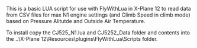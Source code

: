 This is a basic LUA script for use with FlyWithLua in X-Plane 12 to read data from CSV files for max N1 engine settings (and Climb Speed in climb mode) based on Pressure Alitutde and Outside Air Temperature.

To install copy the CJ525_N1.lua and CJ5252_Data folder and contents into the ..\X-Plane 12\Resources\plugins\FlyWithLua\Scripts folder.
